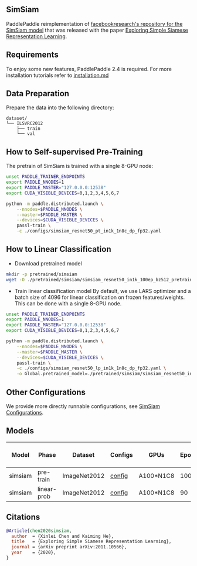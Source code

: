## SimSiam


PaddlePaddle reimplementation of [facebookresearch's repository for the SimSiam model](https://github.com/facebookresearch/simsiam) that was released with the paper [Exploring Simple Siamese Representation Learning](https://arxiv.org/abs/2011.10566).

## Requirements
To enjoy some new features, PaddlePaddle 2.4 is required. For more installation tutorials
refer to [installation.md](../../../tutorials/get_started/installation.md)

## Data Preparation

Prepare the data into the following directory:
```text
dataset/
└── ILSVRC2012
    ├── train
    └── val
```


## How to Self-supervised Pre-Training

The pretrain of SimSiam is trained with a single 8-GPU node:

```bash
unset PADDLE_TRAINER_ENDPOINTS
export PADDLE_NNODES=1
export PADDLE_MASTER="127.0.0.0:12538"
export CUDA_VISIBLE_DEVICES=0,1,2,3,4,5,6,7

python -m paddle.distributed.launch \
    --nnodes=$PADDLE_NNODES \
    --master=$PADDLE_MASTER \
    --devices=$CUDA_VISIBLE_DEVICES \
    passl-train \
    -c ./configs/simsiam_resnet50_pt_in1k_1n8c_dp_fp32.yaml
```

## How to Linear Classification

- Download pretrained model
```bash
mkdir -p pretrained/simsiam
wget -O ./pretrained/simsiam/simsiam_resnet50_in1k_100ep_bz512_pretrained.pdparams https://passl.bj.bcebos.com/models/simsiam/simsiam_resnet50_in1k_100ep_bz512_pretrained.pdparams
```

- Train linear classification model
By default, we use LARS optimizer and a batch size of 4096 for linear classification on frozen features/weights. This can be done with a single 8-GPU node.

```bash
unset PADDLE_TRAINER_ENDPOINTS
export PADDLE_NNODES=1
export PADDLE_MASTER="127.0.0.0:12538"
export CUDA_VISIBLE_DEVICES=0,1,2,3,4,5,6,7

python -m paddle.distributed.launch \
    --nnodes=$PADDLE_NNODES \
    --master=$PADDLE_MASTER \
    --devices=$CUDA_VISIBLE_DEVICES \
    passl-train \
    -c ./configs/simsiam_resnet50_lp_in1k_1n8c_dp_fp32.yaml \
    -o Global.pretrained_model=./pretrained/simsiam/simsiam_resnet50_in1k_100ep_bz512_pretrained

```

## Other Configurations
We provide more directly runnable configurations, see [SimSiam Configurations](./configs/).

## Models

| Model   | Phase       | Dataset      | Configs                                                        | GPUs      | Epochs | Batch | Top1 Acc | Official Top1 Acc |Checkpoint                                                                                      | Train Log                                                                                              |
|---------|-------------| ------------ |----------------------------------------------------------------|-----------|--------|-------|----------|-------------------|------------------------------------------------------------------------------------------------------------------|--------------------------------------------------------------------------------------------------------|
| simsiam | pre-train   | ImageNet2012 | [config](./configs/simsiam_resnet50_pt_in1k_1n8c_dp_fp32.yaml) | A100*N1C8 | 100    | 512   | -        | -                 | [download](https://passl.bj.bcebos.com/models/simsiam/simsiam_resnet50_in1k_100ep_bz512_pretrained.pdparams)     | [log](https://passl.bj.bcebos.com/models/simsiam/simsiam_resnet50_in1k_100ep_bz512_pretrained.log)     |
| simsiam | linear-prob | ImageNet2012 | [config](./configs/simsiam_resnet50_lp_in1k_1n8c_dp_fp32.yaml) | A100*N1C8 | 90     | 4096  | 68.2     | 68.1              | [download](https://passl.bj.bcebos.com/models/simsiam/simsiam_resnet50_in1k_pt_100ep_bz512_linearprobe.pdparams) | [log](https://passl.bj.bcebos.com/models/simsiam/simsiam_resnet50_in1k_pt_100ep_bz512_linearprobe.log) |                                                                                            |

## Citations

```bibtex
@Article{chen2020simsiam,
  author  = {Xinlei Chen and Kaiming He},
  title   = {Exploring Simple Siamese Representation Learning},
  journal = {arXiv preprint arXiv:2011.10566},
  year    = {2020},
}
```
